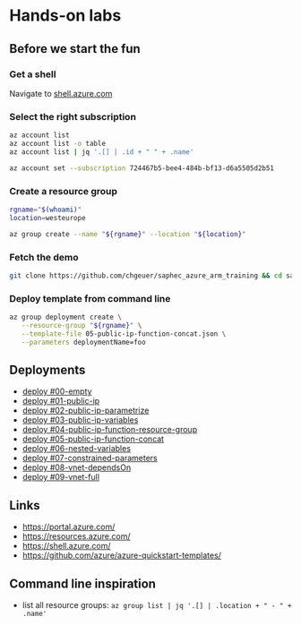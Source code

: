 # Hands-on labs

## Before we start the fun

### Get a shell

Navigate to [shell.azure.com](https://shell.azure.com/)

### Select the right subscription

```bash
az account list
az account list -o table
az account list | jq '.[] | .id + " " + .name'

az account set --subscription 724467b5-bee4-484b-bf13-d6a5505d2b51
```

### Create a resource group

```bash
rgname="$(whoami)"
location=westeurope

az group create --name "${rgname}" --location "${location}"
```

### Fetch the demo

```bash
git clone https://github.com/chgeuer/saphec_azure_arm_training && cd saphec_azure_arm_training
```

### Deploy template from command line

```bash
az group deployment create \
   --resource-group "${rgname}" \
   --template-file 05-public-ip-function-concat.json \
   --parameters deploymentName=foo
```

## Deployments

- [deploy #00-empty](https://portal.azure.com/#create/Microsoft.Template/uri/https%3A%2F%2Fraw.githubusercontent.com%2Fchgeuer%2Fsaphec_azure_arm_training%2Fmaster%2F00-empty.json)
- [deploy #01-public-ip](https://portal.azure.com/#create/Microsoft.Template/uri/https%3A%2F%2Fraw.githubusercontent.com%2Fchgeuer%2Fsaphec_azure_arm_training%2Fmaster%2F01-public-ip.json)
- [deploy #02-public-ip-parametrize](https://portal.azure.com/#create/Microsoft.Template/uri/https%3A%2F%2Fraw.githubusercontent.com%2Fchgeuer%2Fsaphec_azure_arm_training%2Fmaster%2F02-public-ip-parametrize.json)
- [deploy #03-public-ip-variables](https://portal.azure.com/#create/Microsoft.Template/uri/https%3A%2F%2Fraw.githubusercontent.com%2Fchgeuer%2Fsaphec_azure_arm_training%2Fmaster%2F03-public-ip-variables.json)
- [deploy #04-public-ip-function-resource-group](https://portal.azure.com/#create/Microsoft.Template/uri/https%3A%2F%2Fraw.githubusercontent.com%2Fchgeuer%2Fsaphec_azure_arm_training%2Fmaster%2F04-public-ip-function-resource-group.json)
- [deploy #05-public-ip-function-concat](https://portal.azure.com/#create/Microsoft.Template/uri/https%3A%2F%2Fraw.githubusercontent.com%2Fchgeuer%2Fsaphec_azure_arm_training%2Fmaster%2F05-public-ip-function-concat.json)
- [deploy #06-nested-variables](https://portal.azure.com/#create/Microsoft.Template/uri/https%3A%2F%2Fraw.githubusercontent.com%2Fchgeuer%2Fsaphec_azure_arm_training%2Fmaster%2F06-nested-variables.json)
- [deploy #07-constrained-parameters](https://portal.azure.com/#create/Microsoft.Template/uri/https%3A%2F%2Fraw.githubusercontent.com%2Fchgeuer%2Fsaphec_azure_arm_training%2Fmaster%2F07-constrained-parameters.json)
- [deploy #08-vnet-dependsOn](https://portal.azure.com/#create/Microsoft.Template/uri/https%3A%2F%2Fraw.githubusercontent.com%2Fchgeuer%2Fsaphec_azure_arm_training%2Fmaster%2F08-vnet-dependsOn.json)
- [deploy #09-vnet-full](https://portal.azure.com/#create/Microsoft.Template/uri/https%3A%2F%2Fraw.githubusercontent.com%2Fchgeuer%2Fsaphec_azure_arm_training%2Fmaster%2F09-vnet-full.json)

## Links

- https://portal.azure.com/
- https://resources.azure.com/
- https://shell.azure.com/
- https://github.com/azure/azure-quickstart-templates/

## Command line inspiration

- list all resource groups: `az group list | jq '.[] | .location + " - " + .name'`
